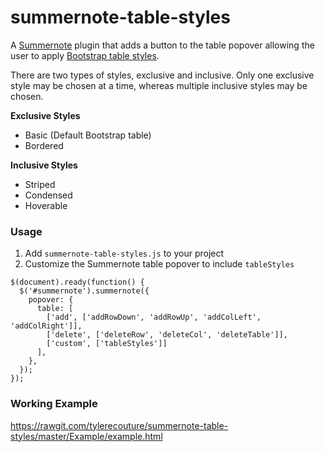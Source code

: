 # summernote-table-styles
A [Summernote](https://summernote.org/) plugin that adds a button to the table popover allowing the user to apply [Bootstrap table styles](https://getbootstrap.com/docs/3.3/css/#tables).

There are two types of styles, exclusive and inclusive. Only one exclusive style may be chosen at a time, whereas multiple inclusive styles may be chosen.

**Exclusive Styles**
* Basic (Default Bootstrap table)
* Bordered

**Inclusive Styles**
* Striped
* Condensed
* Hoverable

### Usage

1. Add `summernote-table-styles.js` to your project
2. Customize the Summernote table popover to include `tableStyles`
````
$(document).ready(function() {
  $('#summernote').summernote({
    popover: {
      table: [
        ['add', ['addRowDown', 'addRowUp', 'addColLeft', 'addColRight']],
        ['delete', ['deleteRow', 'deleteCol', 'deleteTable']],
        ['custom', ['tableStyles']]
      ],
    },
  });
});
````

### Working Example

https://rawgit.com/tylerecouture/summernote-table-styles/master/Example/example.html
